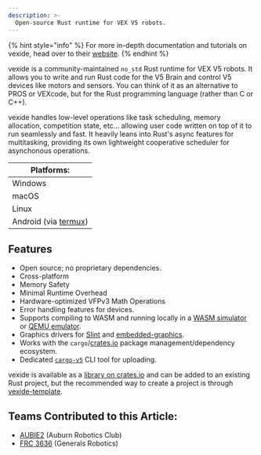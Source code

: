 ```yaml
---
description: >-
  Open-source Rust runtime for VEX V5 robots.
---
```


{% hint style="info" %}
For more in-depth documentation and tutorials on vexide, head over to their [website](https://vexide.dev/).
{% endhint %}

vexide is a community-maintained `no_std` Rust runtime for VEX V5 robots. It allows you to write and run Rust code for the V5 Brain and control V5 devices like motors and sensors. You can think of it as an alternative to PROS or VEXcode, but for the Rust programming language (rather than C or C++).

vexide handles low-level operations like task scheduling, memory allocation, competition state, etc… allowing user code written on top of it to run seamlessly and fast. It heavily leans into Rust's async features for multitasking, providing its own lightweight cooperative scheduler for asynchonous operations.

| Platforms: |
| ---------- |
| Windows    |
| macOS      |
| Linux      |
| Android (via [termux](https://termux.dev/en/)) |

## Features
* Open source; no proprietary dependencies.
* Cross-platform
* Memory Safety
* Minimal Runtime Overhead
* Hardware-optimized VFPv3 Math Operations
* Error handling features for devices.
* Supports compiling to WASM and running locally in a [WASM simulator](https://github.com/vexide/v5wasm) or [QEMU emulator](https://github.com/vexide/vex-v5-qemu).
* Graphics drivers for [Slint](https://slint.dev/) and [embedded-graphics](https://crates.io/crates/embedded-graphics).
* Works with the `cargo`/[crates.io](https://crates.io/) package management/dependency ecosystem.
* Dedicated [`cargo-v5`](https://github.com/vexide/cargo-v5) CLI tool for uploading.

vexide is available as a [library on crates.io](https://crates.io/crates/vexide) and can be added to an existing Rust project, but the recommended way to create a project is through [vexide-template](https://github.com/vexide/vexide-template/).

## Teams Contributed to this Article:

- [AUBIE2](https://eng.auburn.edu/student-organizations/profiles/ARC.html) (Auburn Robotics Club)
- [FRC 3636](https://frcteam3636.com/) (Generals Robotics)

